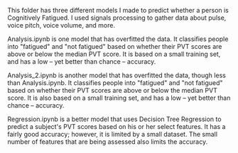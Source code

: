 This folder has three different models I made to predict whether a person is Cognitively Fatigued. I used signals processing to gather data about pulse, voice pitch, voice volume, and more. 

Analysis.ipynb is one model that has overfitted the data. It classifies people into "fatigued" and "not fatigued" based on whether their PVT scores are above or below the median PVT score. It is based on a small training set, and has a low – yet better than chance – accuracy.

Analysis_2.ipynb is another model that has overfitted the data, though less than Analysis.ipynb. It classifies people into "fatigued" and "not fatigued" based on whether their PVT scores are above or below the median PVT score. It is also based on a small training set, and has a low – yet better than chance – accuracy.

Regression.ipynb is a better model that uses Decision Tree Regression to predict a subject's PVT scores based on his or her select features. It has a fairly good accuracy; however, it is limited by a small dataset. The small number of features that are being assessed also limits the accuracy. 
